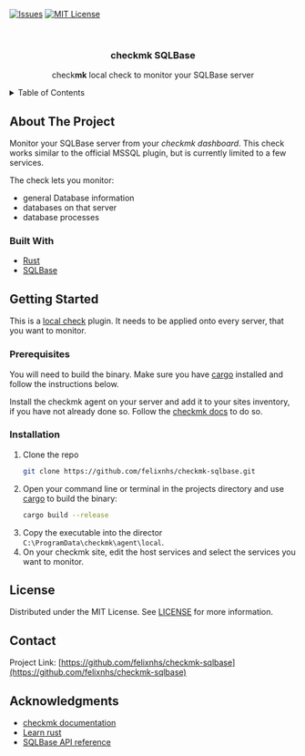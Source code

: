 <div id="top"></div>

[![Issues][issues-shield]][issues-url]
[![MIT License][license-shield]][license-url]



<!-- PROJECT LOGO -->
<br />
<div align="center">
<h3 align="center">check<b>mk</b> SQLBase</h3>
  <p align="center">
    check<b>mk</b> local check to monitor your SQLBase server
  </p>
</div>



<!-- TABLE OF CONTENTS -->
<details>
  <summary>Table of Contents</summary>
  <ol>
    <li>
      <a href="#about-the-project">About The Project</a>
      <ul>
        <li><a href="#built-with">Built With</a></li>
      </ul>
    </li>
    <li>
      <a href="#getting-started">Getting Started</a>
      <ul>
        <li><a href="#prerequisites">Prerequisites</a></li>
        <li><a href="#installation">Installation</a></li>
      </ul>
    </li>
    <li><a href="#contributing">Contributing</a></li>
    <li><a href="#license">License</a></li>
    <li><a href="#contact">Contact</a></li>
    <li><a href="#acknowledgments">Acknowledgments</a></li>
  </ol>
</details>



<!-- ABOUT THE PROJECT -->
## About The Project

Monitor your SQLBase server from your *checkmk dashboard*. This check works similar to the official MSSQL plugin, but is currently limited to a few services.

The check lets you monitor:
* general Database information
* databases on that server
* database processes 


### Built With

* [Rust](https://rust-lang.org//)
* [SQLBase](https://www.opentext.com/products-and-solutions/products/specialty-technologies/opentext-gupta-development-tools-databases/opentext-gupta-sqlbase)


<!-- GETTING STARTED -->
## Getting Started

This is a [local check](https://docs.checkmk.com/latest/en/localchecks.html) plugin. It needs to be applied onto every server, that you want to monitor.

### Prerequisites

You will need to build the binary. Make sure you have [cargo](https://crates.io/) installed and follow the instructions below.

Install the checkmk agent on your server and add it to your sites inventory, if you have not already done so. Follow the [checkmk docs](https://docs.checkmk.com/latest/en/agent_windows.html#install) to do so.

### Installation

1. Clone the repo
   ```sh
   git clone https://github.com/felixnhs/checkmk-sqlbase.git
   ```
2. Open your command line or terminal in the projects directory and use [cargo](https://crates.io/) to build the binary:
   ```sh
   cargo build --release
   ```
3. Copy the executable into the director `C:\ProgramData\checkmk\agent\local`. 
4. On your checkmk site, edit the host services and select the services you want to monitor.


<!-- LICENSE -->
## License

Distributed under the MIT License. See [LICENSE][license-url] for more information.


<!-- CONTACT -->
## Contact

Project Link: [https://github.com/felixnhs/checkmk-sqlbase](https://github.com/felixnhs/checkmk-sqlbase)


<!-- ACKNOWLEDGMENTS -->
## Acknowledgments

* [checkmk documentation](https://docs.checkmk.com/latest/en/)
* [Learn rust](https://doc.rust-lang.org/book/)
* [SQLBase API reference](https://manualzz.com/doc/38128556/sqlbase-sql-application-programming-interface-reference)


<!-- MARKDOWN LINKS & IMAGES -->
<!-- https://www.markdownguide.org/basic-syntax/#reference-style-links -->
[issues-shield]: https://img.shields.io/github/issues/felixnhs/checkmk-sqlbase.svg?style=for-the-badge
[issues-url]: https://github.com/felixnhs/checkmk-sqlbase/issues
[license-shield]: https://img.shields.io/github/license/Zedane/checkmk-sqlbase.svg?style=for-the-badge
[license-url]: https://github.com/felixnhs/checkmk-sqlbase/blob/master/LICENSE